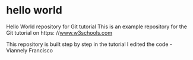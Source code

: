 # hello world
Hello World repository for Git tutorial 
This is an example repository for the Git tutorial on https: //www.w3schools.com

This repository is built step by step in the tutorial
I edited the code - Viannely Francisco 
